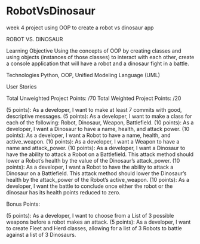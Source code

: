 # RobotVsDinosaur
week 4 project using OOP to create a robot vs dinosaur app

ROBOT VS. DINOSAUR

Learning Objective
Using the concepts of OOP by creating classes and using objects (instances of those classes) to interact with each other, create a console application that will have a robot and a dinosaur fight in a battle.  

Technologies
Python, OOP, Unified Modeling Language (UML)

User Stories

Total Unweighted Project Points: /70
Total Weighted Project Points: /20

(5 points): As a developer, I want to make at least 7 commits with good, descriptive messages. 
(5 points): As a developer, I want to make a class for each of the following: Robot, Dinosaur, Weapon, Battlefield.
(10 points): As a developer, I want a Dinosaur to have a name, health, and attack power. 
(10 points): As a developer, I want a Robot to have a name, health, and active_weapon. 
(10 points): As a developer, I want a Weapon to have a name and attack_power. 
(10 points): As a developer, I want a Dinosaur to have the ability to attack a Robot on a Battlefield. This attack method should lower a Robot’s health by the value of the Dinosaur’s attack_power. 
(10 points): As a developer, I want a Robot to have the ability to attack a Dinosaur on a Battlefield. This attack method should lower the Dinosaur’s health by the attack_power of the Robot’s active_weapon. 
(10 points): As a developer, I want the battle to conclude once either the robot or the dinosaur has its health points reduced to zero.

Bonus Points: 

(5 points): As a developer, I want to choose from a List of 3 possible weapons before a robot makes an attack. 
(5 points): As a developer, I want to create Fleet and Herd classes, allowing for a list of 3 Robots to battle against a list of 3 Dinosaurs.
